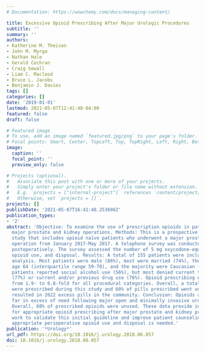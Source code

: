 ```yaml
---
# Documentation: https://wowchemy.com/docs/managing-content/

title: Excessive Opioid Prescribing After Major Urologic Procedures
subtitle: ''
summary: ''
authors:
- Katherine M. Theisen
- John M. Myrga
- Nathan Hale
- Gerald Cochran
- Craig Sewall
- Liam C. Macleod
- Bruce L. Jacobs
- Benjamin J. Davies
tags: []
categories: []
date: '2019-01-01'
lastmod: 2021-05-07T12:41:48-04:00
featured: false
draft: false

# Featured image
# To use, add an image named `featured.jpg/png` to your page's folder.
# Focal points: Smart, Center, TopLeft, Top, TopRight, Left, Right, BottomLeft, Bottom, BottomRight.
image:
  caption: ''
  focal_point: ''
  preview_only: false

# Projects (optional).
#   Associate this post with one or more of your projects.
#   Simply enter your project's folder or file name without extension.
#   E.g. `projects = ["internal-project"]` references `content/project/deep-learning/index.md`.
#   Otherwise, set `projects = []`.
projects: []
publishDate: '2021-05-07T16:41:48.253698Z'
publication_types:
- '2'
abstract: 'Objective: To examine the use of prescription opioids in patients undergoing
  major prostate and kidney operations. Methods: This is a prospective observational
  study that includes opioid naïve patients who underwent a major prostate or kidney
  operation from January 2017-May 2017. A telephone survey was conducted 3-4 weeks
  postoperatively. The survey assessed the number of 5 mg oxycodone-equivalents prescribed,
  opioid use, and disposal. Results: A total of 155 patients were included in our
  analysis. Most patients were male (86%), most were married (74%), the median was
  age 64 (interquartile range 59-70), and the majority were Caucasian (84%). Most
  patients reported social alcohol use (56%), but most denied current tobacco use
  (77%) or current and/or previous drug use (76%). Opioid prescribing exceeded use
  from 1.9- to 6.8-fold for all procedural categories. Overall, a total of 4065 oxycodone-equivalents
  were prescribed during this study and 60% of pills prescribed went unused. This
  resulted in 2622 excess pills in the community. Conclusion: Opioids are prescribed
  far in excess of need following major open and minimally invasive urologic procedures.
  Overall, 60% of prescribed opioids were unused. These data provide initial benchmarks
  for appropriate opioid prescribing after major prostate and kidney procedures. Future
  work to validate this initial guideline and improve patient counseling regarding
  appropriate perioperative opioid use and disposal is needed.'
publication: '*Urology*'
url_pdf: https://doi.org/10.1016/j.urology.2018.06.057
doi: 10.1016/j.urology.2018.06.057
---
```

